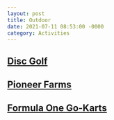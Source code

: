 ```yaml
---
layout: post
title: Outdoor
date: 2021-07-11 08:53:00 -0000
category: Activities
---
```


## [Disc Golf](https://www.wilco.org/Departments/Parks-Recreation/County-Parks/Southwest-Williamson-County-Regional-Park)
## [Pioneer Farms](https://www.pioneerfarms.org/)
## [Formula One Go-Karts](http://circuitoftheamericas.com/karting)
